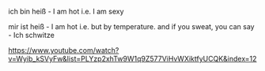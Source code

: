 ich bin heiß - I am hot i.e. I am sexy

mir ist heiß - I am hot i.e. but by temperature. and if you sweat, you can say - Ich schwitze

https://www.youtube.com/watch?v=Wyib_kSVyFw&list=PLYzp2xhTw9W1q9Z577ViHvWXiktfyUCQK&index=12